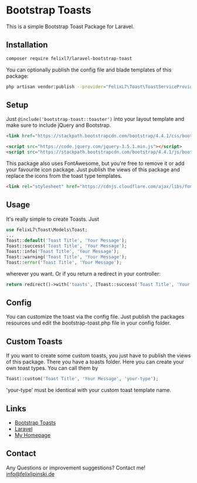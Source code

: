 # Bootstrap Toasts

This is a simple Bootstrap Toast Package for Laravel.

## Installation

```bash
composer require felixl7/laravel-bootstrap-toast
```
You can optionally publish the config file and blade templates of this package:
```bash
php artisan vendor:publish --provider="FelixL7\Toast\ToastServiceProvider"
```

## Setup

Just ```@include('bootstrap-toast::toaster')``` into your layout template and make sure to include jQuery and Bootstrap.
```html
<link href="https://stackpath.bootstrapcdn.com/bootstrap/4.4.1/css/bootstrap.min.css" rel="stylesheet">

<script src="https://code.jquery.com/jquery-3.5.1.min.js"></script>
<script src="https://stackpath.bootstrapcdn.com/bootstrap/4.4.1/js/bootstrap.min.js"></script>
```
This package also uses FontAwesome, but you're free to remove it or add your favourite icon package. Just publish the views of this package and replace the icons from the toast type templates.
```html
<link rel="stylesheet" href="https://cdnjs.cloudflare.com/ajax/libs/font-awesome/5.13.0/css/all.min.css">
```
## Usage

It's really simple to create Toasts. Just

```php
use FelixL7\Toast\Models\Toast;
...
Toast::default('Toast Title', 'Your Message');
Toast::success('Toast Title', 'Your Message');
Toast::info('Toast Title', 'Your Message');
Toast::warning('Toast Title', 'Your Message');
Toast::error('Toast Title', 'Your Message');
```
wherever you want. Or if you return a redirect in your controller:
```php
return redirect()->with('toasts', [Toast::success('Toast Title', 'Your Message')]);
```

## Config

You can customize the toast via the config file. Just publish the packages resources und edit the bootstrap-toast.php file in your config folder.

## Custom Toasts

If you want to create some custom toasts, you just have to publish the views of this package. There you have a toasts folder. Here you can create your own toast types. You can call them by
```php
Toast::custom('Toast Title', 'Your Message', 'your-type');
```
'your-type' must be identical with your custom toast template name.

## Links

* [Bootstrap Toasts](https://getbootstrap.com/docs/4.3/components/toasts/)
* [Laravel](https://laravel.com/)
* [My Homepage](https://felixlipinski.de/)

## Contact

Any Questions or improvement suggestions? Contact me!
info@felixlipinski.de